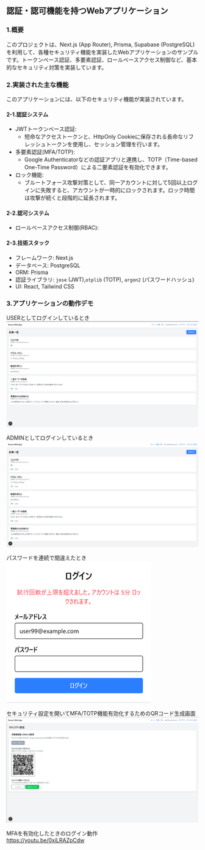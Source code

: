 ## 認証・認可機能を持つWebアプリケーション

### 1.概要

このプロジェクトは、Next.js (App Router), Prisma, Supabase (PostgreSQL) を利用して、各種セキュリティ機能を実装したWebアプリケーションのサンプルです。トークンベース認証、多要素認証、ロールベースアクセス制御など、基本的なセキュリティ対策を実装しています。

### 2.実装された主な機能

このアプリケーションには、以下のセキュリティ機能が実装されています。

#### 2-1.認証システム

- JWTトークンベース認証:
    - 短命なアクセストークンと、HttpOnly Cookieに保存される長命なリフレッシュトークンを使用し、セッション管理を行います。
- 多要素認証(MFA/TOTP):
    - Google Authenticatorなどの認証アプリと連携し、TOTP（Time-based One-Time Password）による二要素認証を有効化できます。
- ロック機能:
    - ブルートフォース攻撃対策として、同一アカウントに対して5回以上ログインに失敗すると、アカウントが一時的にロックされます。ロック時間は攻撃が続くと段階的に延長されます。

#### 2-2.認可システム

- ロールベースアクセス制御(RBAC):

#### 2-3.技術スタック

- フレームワーク: Next.js 
- データベース: PostgreSQL
- ORM: Prisma
- 認証ライブラリ: `jose` (JWT),`otplib` (TOTP), `argon2` (パスワードハッシュ)
- UI: React, Tailwind CSS

### 3.アプリケーションの動作デモ

USERとしてログインしているとき<br>
![USERロール](/picture/test.png)

ADMINとしてログインしているとき<br>
![ADMINロール](/picture/test1.png)

パスワードを連続で間違えたとき<br>
![パスワードミス画面](/picture/test-.png)

セキュリティ設定を開いてMFA/TOTP機能有効化するためのQRコード生成画面<br>
![TOTP](/picture/test-test.png)

MFAを有効化したときのログイン動作<br>
https://youtu.be/0xiLRAZpCdw

